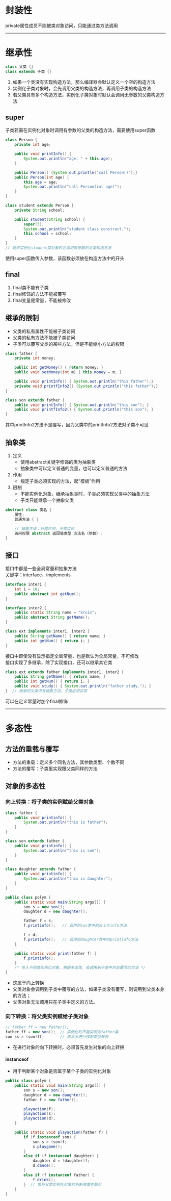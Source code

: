 # **封装性**
private属性成员不能被类对象访问，只能通过类方法调用
- - -   

# **继承性**
```java
class 父类 {}
class extends 子类 {}
```
1. 如果一个类没有实现构造方法，那么编译器会默认定义一个空的构造方法
2. 实例化子类对象时，会先调用父类的构造方法，再调用子类的构造方法  
3. 若父类具有多个构造方法，实例化子类对象时默认会调用无参数的父类构造方法  


## **super**
子类若需在实例化对象时调用有参数的父类的构造方法，需要使用super函数
```java
class Person {
    private int age;

    public void printInfo() {
        System.out.println("age: " + this.age);
    }

    public Person() {System.out.println("call Person()");}
    public Person(int age) {
        this.age = age;
        System.out.println("call Person(int age)");
    }
}

class student extends Person {
    private String school;

    public student(String school) {
        super(5);
        System.out.println("student class construct.");
        this.school = school;
    }
}
// 最终实例化student类对象时会调用有参数的父类构造方法
```
使用super函数传入参数，该函数必须放在构造方法中的开头


## **final**
1. final类不能有子类
2. final修饰的方法不能被覆写
3. final变量是常量，不能被修改 


## **继承的限制**
- 父类的私有属性不能被子类访问
- 父类的私有方法不能被子类访问
- 子类可以覆写父类的某些方法，但是不能缩小方法的权限   

```java
class father {
    private int money;

    public int getMoney() { return money; }
    public void setMoney(int m) { this.money = m; }

    public void printInfo() { System.out.println("this father");}
    private void printfInfo2() {System.out.println("this father");}
}

class son extends father {
    public void printInfo() { System.out.println("this son"); }
    public void printfInfo2() { System.out.println("this son"); }
}
```
其中printInfo2方法不是覆写，因为父类中的printInfo2方法对子类不可见  


## **抽象类**
1. 定义
   - 使用abstract关键字修饰的类为抽象类  
   - 抽象类中可以定义普通的变量，也可以定义普通的方法  
2. 作用
   - 规定子类必须实现的方法，起“模板”作用
3. 限制
   - 不能实例化对象，继承抽象类时，子类必须实现父类中的抽象方法  
   - 子类只能继承一个抽象父类
```java
abstract class 类名 {
    属性;
    普通方法 { }

    // 抽象方法：只需声明，不需实现
    访问权限 abstract 返回值类型 方法名（参数）;
}
```


## **接口**
接口中都是一些全局常量和抽象方法  
关键字：interface、implements

```java
interface inter1 {
    int i = 10;
    public abstract int getNum();
}

interface inter2 {
    public static String name = "kruis";
    public abstract String getName();
}

class ext implements inter1, inter2 {
    public String getName() { return name; }
    public int getNum() { return i; }
}
```

接口中即使没有显示指定全局常量，也是默认为全局常量，不可修改  
接口实现了多继承，除了实现接口，还可以继承其它类

```java
class ext extends father implements inter1, inter2 {
    public String getName() { return name; }
    public int getNum() { return i; }
    public void study() { System.out.println("father study."); }
}  // 继承的父类中有抽象方法，子类必须实现
```

可以在定义常量时加个final修饰  
- - -   


# **多态性**  
## **方法的重载与覆写**
- 方法的重载：定义多个同名方法，其参数类型、个数不同  
- 方法的覆写：子类里实现跟父类同样的方法  

## **对象的多态性**
### 向上转换：将子类的实例赋给父类对象

```java
class father {
    public void printinfo() {
        System.out.println("this is father");
    }
}

class son extends father {
    public void printinfo() {
        System.out.println("this is son");
    }
}

class daughter extends father {
    public void printinfo() {
        System.out.println("this is daughter");
    }
}

public class polym {
    public static void main(String args[]) {
        son s = new son();
        daughter d = new daughter();

        father f = s;
        f.printinfo();   // 调用到son类中的printinfo方法

        f = d;
        f.printinfo();   // 调用到daughter类中的printinfo方法
    }

    public static void print(father f) {
        f.printinfo();
    } 
    /* 传入不同类实例化对象，根据多态性，会调用到子类中对应覆写的方法 */
}
```  
- 这属于向上转换   
- 父类对象会调用到子类中覆写的方法，如果子类没有覆写，则调用到父类本身的方法；   
- 父类对象无法调用只在子类中定义的方法。


### 向下转换：将父类实例赋给子类对象  
```java
// father ff = new father();
father ff = new son();  // 实例化时不能实例为father类
son ss = (son)ff;       // 需显示进行强制类型转换
```
- 在进行对象的向下转换时，必须首先发生对象的向上转换 

#### instanceof 
- 用于判断某个对象是否属于某个子类的实例化对象
```java
public class polym {
    public static void main(String args[]) {
        son s = new son();
        daughter d = new daughter();
        father f = new father(); 

        playaction(f);
        playaction(s);
        playaction(d);
    }

    public static void playaction(father f) {
        if (f instanceof son) {
            son s = (son)f;
            s.playgame();
        }
        else if (f instanceof daughter) {
            daughter d = (daughter)f;
            d.dance();
        }
        else if (f instanceof father) {
            f.drink();
        }  // 需将父类实例化对象的判断放置在最后
    }
}
```



